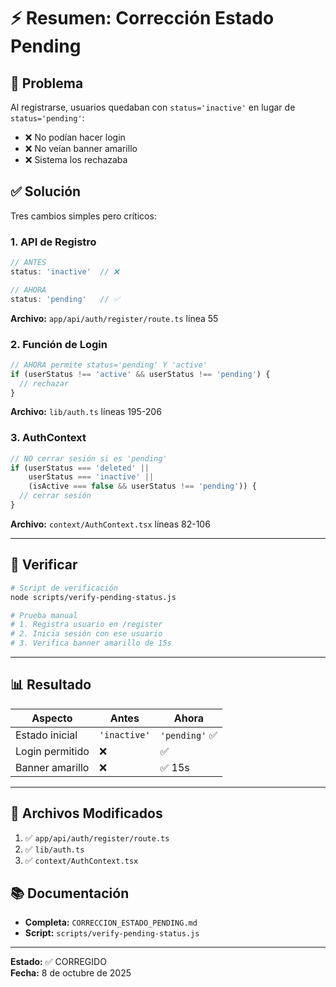 # ⚡ Resumen: Corrección Estado Pending

## 🐛 Problema

Al registrarse, usuarios quedaban con `status='inactive'` en lugar de `status='pending'`:
- ❌ No podían hacer login
- ❌ No veían banner amarillo
- ❌ Sistema los rechazaba

## ✅ Solución

Tres cambios simples pero críticos:

### 1. API de Registro
```typescript
// ANTES
status: 'inactive'  // ❌

// AHORA  
status: 'pending'   // ✅
```
**Archivo:** `app/api/auth/register/route.ts` línea 55

### 2. Función de Login
```typescript
// AHORA permite status='pending' Y 'active'
if (userStatus !== 'active' && userStatus !== 'pending') {
  // rechazar
}
```
**Archivo:** `lib/auth.ts` líneas 195-206

### 3. AuthContext
```typescript
// NO cerrar sesión si es 'pending'
if (userStatus === 'deleted' || 
    userStatus === 'inactive' || 
    (isActive === false && userStatus !== 'pending')) {
  // cerrar sesión
}
```
**Archivo:** `context/AuthContext.tsx` líneas 82-106

---

## 🧪 Verificar

```bash
# Script de verificación
node scripts/verify-pending-status.js

# Prueba manual
# 1. Registra usuario en /register
# 2. Inicia sesión con ese usuario
# 3. Verifica banner amarillo de 15s
```

---

## 📊 Resultado

| Aspecto | Antes | Ahora |
|---------|-------|-------|
| Estado inicial | `'inactive'` | `'pending'` ✅ |
| Login permitido | ❌ | ✅ |
| Banner amarillo | ❌ | ✅ 15s |

---

## 📁 Archivos Modificados

1. ✅ `app/api/auth/register/route.ts`
2. ✅ `lib/auth.ts`
3. ✅ `context/AuthContext.tsx`

## 📚 Documentación

- **Completa:** `CORRECCION_ESTADO_PENDING.md`
- **Script:** `scripts/verify-pending-status.js`

---

**Estado:** ✅ CORREGIDO  
**Fecha:** 8 de octubre de 2025

